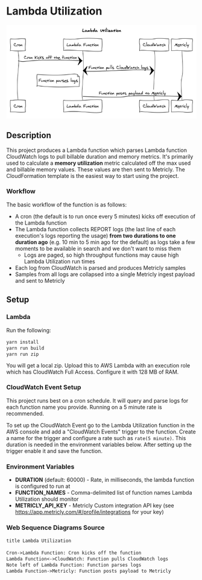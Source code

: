 # Lambda Utilization

![Lambda Utilization Diagram](doc/Lambda-Utilization.png)

## Description

This project produces a Lambda function which parses Lambda function CloudWatch logs to pull billable duration and memory metrics. It's primarily used to calculate a **memory utilization** metric calculated off the max used and billable memory values. These values are then sent to Metricly. The CloudFormation template is the easiest way to start using the project.

### Workflow

The basic workflow of the function is as follows:

- A cron (the default is to run once every 5 minutes) kicks off execution of the Lambda function
- The Lambda function collects REPORT logs (the last line of each execution's logs reporting the usage) **from two durations to one duration ago** (e.g. 10 min to 5 min ago for the default) as logs take a few moments to be available in search and we don't want to miss them
  - Logs are paged, so high throughput functions may cause high Lambda Utilization run times
- Each log from CloudWatch is parsed and produces Metricly samples
- Samples from all logs are collapsed into a single Metricly ingest payload and sent to Metricly

## Setup

### Lambda

Run the following:
```
yarn install
yarn run build
yarn run zip
```

You will get a local zip. Upload this to AWS Lambda with an execution role which has CloudWatch Full Access. Configure it with 128 MB of RAM.

### CloudWatch Event Setup

This project runs best on a cron schedule. It will query and parse logs for each function name you provide. Running on a 5 minute rate is recommended.

To set up the CloudWatch Event go to the Lambda Utilization function in the AWS console and add a "CloudWatch Events" trigger to the function. Create a name for the trigger and configure a rate such as `rate(5 minute)`. This duration is needed in the environment variables below. After setting up the trigger enable it and save the function.

### Environment Variables

- **DURATION** (default: 60000) - Rate, in milliseconds, the lambda function is configured to run at
- **FUNCTION_NAMES** - Comma-delimited list of function names Lambda Utilization should monitor
- **METRICLY_API_KEY** - Metricly Custom integration API key (see https://app.metricly.com/#/profile/integrations for your key)

### Web Sequence Diagrams Source

```
title Lambda Utilization

Cron->Lambda Function: Cron kicks off the function
Lambda Function<->CloudWatch: Function pulls CloudWatch logs
Note left of Lambda Function: Function parses logs
Lambda Function->Metricly: Function posts payload to Metricly
```

